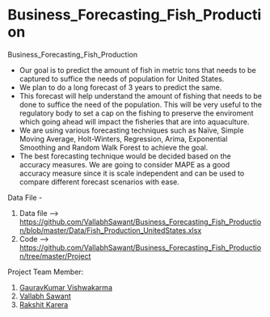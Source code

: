 # Business_Forecasting_Fish_Production
Business_Forecasting_Fish_Production

- Our goal is to predict the amount of fish in metric tons that needs to be captured to suffice the needs of population for United States.
- We plan to do a long forecast of 3 years to predict the same.
- This forecast will help understand the amount of fishing that needs to be done to suffice the need of the population. This will be very useful to the regulatory body to set a cap on the fishing to preserve the enviroment which going ahead will impact the fisheries that are into aquaculture.
- We are using various forecasting techniques such as Naïve, Simple Moving Average, Holt-Winters, Regression, Arima, Exponential Smoothing and Random Walk Forest to achieve the goal.
- The best forecasting technique would be decided based on the accuracy measures. We are going to consider MAPE as a good accuracy measure since it is scale independent and can be used to compare different forecast scenarios with ease.


Data File - 
1) Data file --> https://github.com/VallabhSawant/Business_Forecasting_Fish_Production/blob/master/Data/Fish_Production_UnitedStates.xlsx
2) Code --> https://github.com/VallabhSawant/Business_Forecasting_Fish_Production/tree/master/Project

Project Team Member:
1. [GauravKumar Vishwakarma](https://github.com/Gaurav-Vish)
2. [Vallabh Sawant](https://github.com/VallabhSawant)
3. [Rakshit Karera](https://github.com/Rakshit-Karkera)
